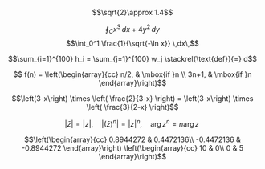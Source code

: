 
$$\sqrt{2}\approx 1.4$$

$$\oint_{C} x^3\, dx + 4y^2\, dy$$
$$\int_0^1 \frac{1}{\sqrt{-\ln x}} \,dx\,$$

$$\sum_{i=1}^{100} h_i = \sum_{j=1}^{100} w_j \stackrel{\text{def}}{=} d$$

$$ f(n) = \left(\begin{array}{cc} n/2, & \mbox{if }n \\ 3n+1, & \mbox{if }n \end{array}\right)$$

$$\left(3-x\right) \times \left( \frac{2}{3-x} \right) = \left(3-x\right) \times \left( \frac{3}{2-x} \right)$$

$$|\bar{z}| = |z|, \quad |(\bar{z})^n| = |z|^n, \quad \operatorname{arg} z^n = n\operatorname{arg} z\,$$

$$\left(\begin{array}{cc}
0.8944272 & 0.4472136\\
-0.4472136 & -0.8944272
\end{array}\right)
\left(\begin{array}{cc}
10 & 0\\
0 & 5
\end{array}\right)$$


